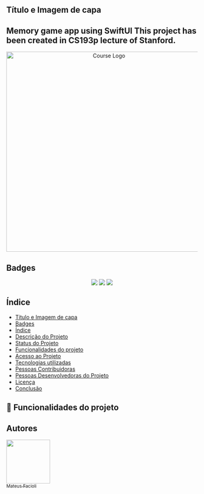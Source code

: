 ## Título e Imagem de capa

<h2> Memory game app using SwiftUI This project has been created in CS193p lecture of Stanford.</h2>
<p align = "center"> <img width="525" alt="Course Logo" src="https://user-images.githubusercontent.com/15366184/177063597-f209f0fb-9271-4933-ba64-48d6264f496a.png"></p>

## Badges
<p align="center"> <img src="http://img.shields.io/static/v1?label=STATUS&message=EM%20DESENVOLVIMENTO&color=GREEN&style=for-the-badge"/>
<img src="http://img.shields.io/static/v1?label=LANGUAGES&message=SWIFT&color=blue&style=for-the-badge"/>
<img src="http://img.shields.io/static/v1?label=PLATAFORM&message=IOS&color=lightgray&style=for-the-badge"/>
</p>


## Índice 

* [Título e Imagem de capa](#titulo-e-imagem-de-capa)
* [Badges](#badges)
* [Índice](#índice)
* [Descrição do Projeto](#descrição-do-projeto)
* [Status do Projeto](#status-do-Projeto)
* [Funcionalidades do projeto](#funcionalidades-do-projeto)
* [Acesso ao Projeto](#acesso-ao-projeto)
* [Tecnologias utilizadas](#tecnologias-utilizadas)
* [Pessoas Contribuidoras](#pessoas-contribuidoras)
* [Pessoas Desenvolvedoras do Projeto](#pessoas-desenvolvedoras)
* [Licença](#licença)
* [Conclusão](#conclusão)


## :hammer: Funcionalidades do projeto


## Autores
[<img src="https://avatars.githubusercontent.com/u/15366184?v=4" width=115><br><sub>Mateus Facioli</sub>](https://github.com/MateusFacioli) 

